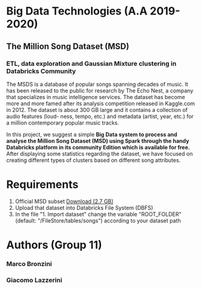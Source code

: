 # Big Data Technologies (A.A 2019-2020)
## The Million Song Dataset (MSD)
### ETL, data exploration and Gaussian Mixture clustering in Databricks Community
The MSDS is a database of popular songs spanning decades of music. It has been released to the public for research by The Echo Nest, a company that specializes in music intelligence services. The dataset has become more and more famed after its analysis competition released in Kaggle.com in 2012. 
The dataset is about 300 GB large and it contains a collection of audio features (loud- ness, tempo, etc.) and metadata (artist, year, etc.) for a million contemporary popular music tracks.

In this project, we suggest a simple **Big Data system to process and analyse the Million Song Dataset (MSD) using Spark through the handy Databricks platform in its community Edition which is available for free.** After displaying some statistics regarding the dataset, we have focused on creating different types of clusters based on different song attributes.

# Requirements
1. Official MSD subset [Download (2.7 GB)](http://static.echonest.com/millionsongsubset_full.tar.gz)
2. Upload that dataset into Databricks File System (DBFS)
3. In the file "1. Import dataset" change the variable "ROOT_FOLDER" (default: "/FileStore/tables/songs") according to your dataset path

# Authors (Group 11)
### Marco Bronzini
### Giacomo Lazzerini 

